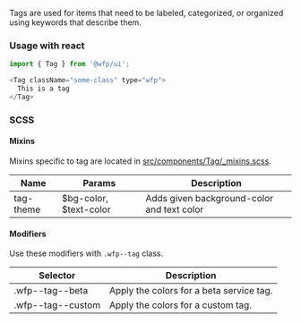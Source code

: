 Tags are used for items that need to be labeled, categorized, or organized using keywords that describe them.

### Usage with react
```js
import { Tag } from '@wfp/ui';
```

```js
<Tag className="some-class" type="wfp">
  This is a tag
</Tag>
```


### SCSS

#### Mixins

Mixins specific to tag are located in [src/components/Tag/_mixins.scss]().

| Name      | Params                 | Description                                |
|-----------|------------------------|--------------------------------------------|
| tag-theme | $bg-color, $text-color | Adds given background-color and text color |

#### Modifiers

Use these modifiers with `.wfp--tag` class.

| Selector               | Description                                          |
|------------------------|------------------------------------------------------|
| .wfp--tag--beta         | Apply the colors for a beta service tag.             |
| .wfp--tag--custom       | Apply the colors for a custom tag.                   |